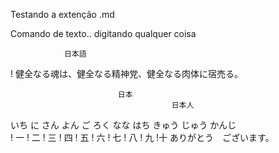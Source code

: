 Testando a extenção .md 

Comando de texto.. digitando qualquer coisa<br>


                日本語
! 健全なる魂は、健全なる精神党、健全なる肉体に宿売る。<br>

                            日本
                                        日本人

いち
に
さん
よん
ご
ろく
なな
はち
きゅう
じゅう
                かんじ <br>
! 一
    ! 二
        ! 三 
            ! 四
                ! 五
                    ! 六
                        ! 七
                            ! 八
                                ! 九
                                    !十
ありがとう　ございます。